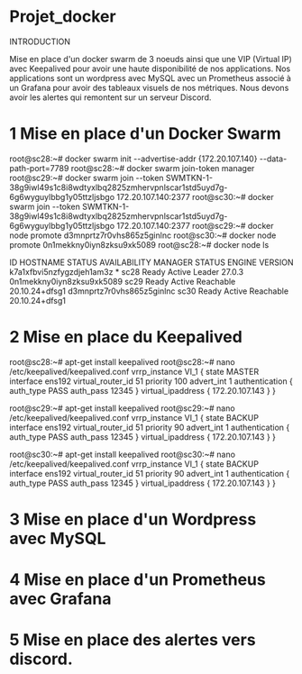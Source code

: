 # Projet_docker

INTRODUCTION

Mise en place d'un docker swarm de 3 noeuds ainsi que une VIP (Virtual IP) avec Keepalived pour avoir une haute disponibilité de nos applications.
Nos applications sont un wordpress avec MySQL avec un Prometheus associé à un Grafana pour avoir des tableaux visuels de nos métriques. Nous devons avoir les alertes qui remontent sur un serveur Discord.

# 1 Mise en place d'un Docker Swarm

root@sc28:~# docker swarm init --advertise-addr {172.20.107.140} --data-path-port=7789 
root@sc28:~# docker swarm join-token manager 
root@sc29:~# docker swarm join --token SWMTKN-1-38g9iwl49s1c8i8wdtyxlbq2825zmhervpnlscar1std5uyd7g-6g6wyguylbbg1y05ttzljsbgo 172.20.107.140:2377 
root@sc30:~# docker swarm join --token SWMTKN-1-38g9iwl49s1c8i8wdtyxlbq2825zmhervpnlscar1std5uyd7g-6g6wyguylbbg1y05ttzljsbgo 172.20.107.140:2377 
root@sc29:~# docker node promote d3mnprtz7r0vhs865z5ginlnc 
root@sc30:~# docker node promote 0n1mekkny0iyn8zksu9xk5089 
root@sc28:~# docker node ls 

ID                            HOSTNAME   STATUS    AVAILABILITY   MANAGER STATUS   ENGINE VERSION
k7a1xfbvi5nzfygzdjeh1am3z *   sc28       Ready     Active         Leader           27.0.3
0n1mekkny0iyn8zksu9xk5089     sc29       Ready     Active         Reachable        20.10.24+dfsg1
d3mnprtz7r0vhs865z5ginlnc     sc30       Ready     Active         Reachable        20.10.24+dfsg1

# 2 Mise en place du Keepalived

root@sc28:~# apt-get install keepalived 
root@sc28:~# nano /etc/keepalived/keepalived.conf 
vrrp_instance VI_1 {
    state MASTER
    interface ens192
    virtual_router_id 51
    priority 100
    advert_int 1
    authentication {
        auth_type PASS
        auth_pass 12345
    }
    virtual_ipaddress {
        172.20.107.143
    }
}

root@sc29:~# apt-get install keepalived 
root@sc29:~# nano /etc/keepalived/keepalived.conf 
vrrp_instance VI_1 {
    state BACKUP
    interface ens192
    virtual_router_id 51
    priority 90
    advert_int 1
    authentication {
        auth_type PASS
        auth_pass 12345
    }
    virtual_ipaddress {
        172.20.107.143
    }
}

root@sc30:~# apt-get install keepalived 
root@sc30:~# nano /etc/keepalived/keepalived.conf 
vrrp_instance VI_1 {
    state BACKUP
    interface ens192
    virtual_router_id 51
    priority 90
    advert_int 1
    authentication {
        auth_type PASS
        auth_pass 12345
    }
    virtual_ipaddress {
        172.20.107.143
    }
}

# 3 Mise en place d'un Wordpress avec MySQL

# 4 Mise en place d'un Prometheus avec Grafana

# 5 Mise en place des alertes vers discord.


